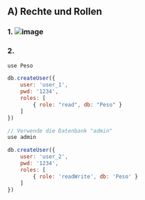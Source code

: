 ## A) Rechte und Rollen
### 1. ![image](https://github.com/Ilija44/m165/assets/113606362/2462d52a-1122-4ae0-881e-b2919f177869)

### 2.
```javascript
use Peso

db.createUser({
    user: 'user_1',
    pwd: '1234',
    roles: [
        { role: "read", db: "Peso" }
    ]
})

// Verwende die Datenbank "admin"
use admin

db.createUser({
    user: 'user_2',
    pwd: '1234',
    roles: [
        { role: 'readWrite', db: 'Peso' }
    ]
})
```
